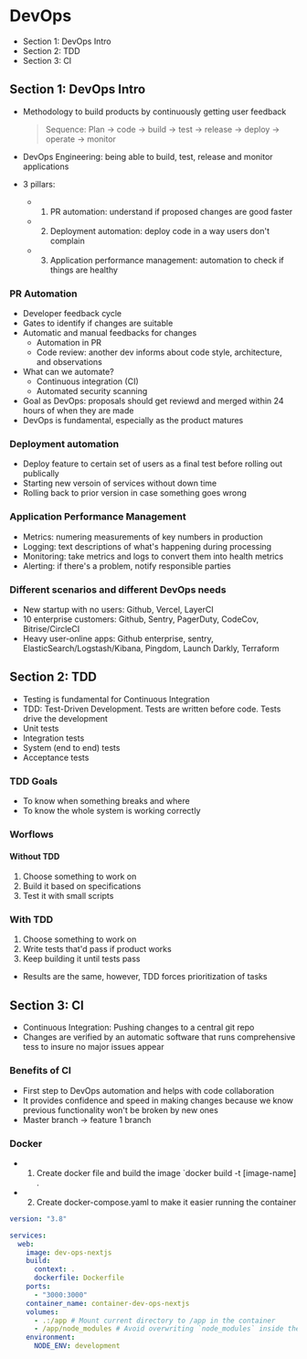 # DevOps

- Section 1: DevOps Intro
- Section 2: TDD
- Section 3: CI

## Section 1: DevOps Intro

- Methodology to build products by continuously getting user feedback

  > Sequence: Plan -> code -> build -> test -> release -> deploy -> operate -> monitor

- DevOps Engineering: being able to build, test, release and monitor applications
- 3 pillars:
  - 1. PR automation: understand if proposed changes are good faster
  - 2. Deployment automation: deploy code in a way users don't complain
  - 3. Application performance management: automation to check if things are healthy

### PR Automation

- Developer feedback cycle
- Gates to identify if changes are suitable
- Automatic and manual feedbacks for changes
  - Automation in PR
  - Code review: another dev informs about code style, architecture, and observations
- What can we automate?
  - Continuous integration (CI)
  - Automated security scanning
- Goal as DevOps: proposals should get reviewd and merged within 24 hours of when they are made
- DevOps is fundamental, especially as the product matures

### Deployment automation

- Deploy feature to certain set of users as a final test before rolling out publically
- Starting new versoin of services without down time
- Rolling back to prior version in case something goes wrong

### Application Performance Management

- Metrics: numering measurements of key numbers in production
- Logging: text descriptions of what's happening during processing
- Monitoring: take metrics and logs to convert them into health metrics
- Alerting: if there's a problem, notify responsible parties

### Different scenarios and different DevOps needs

- New startup with no users: Github, Vercel, LayerCI
- 10 enterprise customers: Github, Sentry, PagerDuty, CodeCov, Bitrise/CircleCI
- Heavy user-online apps: Github enterprise, sentry, ElasticSearch/Logstash/Kibana, Pingdom, Launch Darkly, Terraform

## Section 2: TDD

- Testing is fundamental for Continuous Integration
- TDD: Test-Driven Development. Tests are written before code. Tests drive the development
- Unit tests
- Integration tests
- System (end to end) tests
- Acceptance tests

### TDD Goals

- To know when something breaks and where
- To know the whole system is working correctly

### Worflows

#### Without TDD

1. Choose something to work on
2. Build it based on specifications
3. Test it with small scripts

### With TDD

1. Choose something to work on
2. Write tests that'd pass if product works
3. Keep building it until tests pass

- Results are the same, however, TDD forces prioritization of tasks

## Section 3: CI

- Continuous Integration: Pushing changes to a central git repo
- Changes are verified by an automatic software that runs comprehensive tess to insure no major issues appear

### Benefits of CI

- First step to DevOps automation and helps with code collaboration
- It provides confidence and speed in making changes because we know previous functionality won't be broken by new ones
- Master branch -> feature 1 branch

### Docker

- 1. Create docker file and build the image `docker build -t [image-name] .
- 2. Create docker-compose.yaml to make it easier running the container

```yml
version: "3.8"

services:
  web:
    image: dev-ops-nextjs
    build:
      context: .
      dockerfile: Dockerfile
    ports:
      - "3000:3000"
    container_name: container-dev-ops-nextjs
    volumes:
      - .:/app # Mount current directory to /app in the container
      - /app/node_modules # Avoid overwriting `node_modules` inside the container
    environment:
      NODE_ENV: development
```
